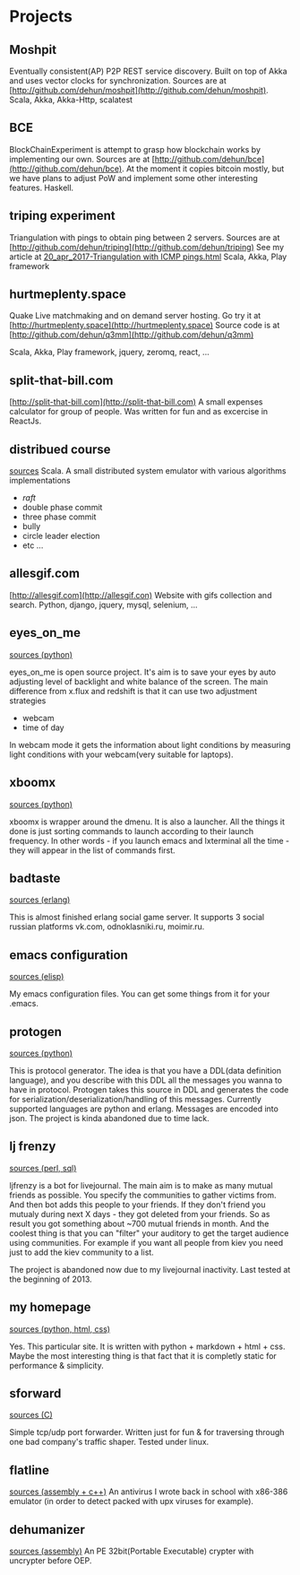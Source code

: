 # Projects #
## Moshpit ##
Eventually consistent(AP) P2P REST service discovery. Built on top of Akka and uses vector clocks for synchronization.
Sources are at [http://github.com/dehun/moshpit](http://github.com/dehun/moshpit).
Scala, Akka, Akka-Http, scalatest

## BCE ##
BlockChainExperiment is attempt to grasp how blockchain works by implementing our own.
Sources are at [http://github.com/dehun/bce](http://github.com/dehun/bce). 
At the moment it copies bitcoin mostly, but we have plans to adjust PoW and implement some other interesting features.
Haskell.

## triping experiment ##
Triangulation with pings to obtain ping between 2 servers. 
Sources are at [http://github.com/dehun/triping](http://github.com/dehun/triping)
See my article at [20_apr_2017-Triangulation with ICMP pings.html](http://dehun.space/articles/20_apr_2017-Triangulation%20with%20ICMP%20pings.html)
Scala, Akka, Play framework

## hurtmeplenty.space ##
Quake Live matchmaking and on demand server hosting.
Go try it at [http://hurtmeplenty.space](http://hurtmeplenty.space)
Source code is at [http://github.com/dehun/q3mm](http://github.com/dehun/q3mm)

Scala, Akka, Play framework, jquery, zeromq, react, ...

## split-that-bill.com ##
[http://split-that-bill.com](http://split-that-bill.com)
A small expenses calculator for group of people. Was written for fun and as excercise in ReactJs.

## distribued course ##
[sources](https://github.com/dehun/distributed-course)
Scala. A small distributed system emulator with various algorithms implementations

- _raft_
- double phase commit
- three phase commit
- bully
- circle leader election
- etc ...

## allesgif.com ##
[http://allesgif.com](http://allesgif.con)
Website with gifs collection and search. 
Python, django, jquery, mysql, selenium, ...

## eyes\_on\_me ##
[sources (python)](http://github.com/dehun/eyes_on_me/)

eyes\_on\_me is open source project. It's aim is to save your eyes by auto adjusting level of backlight and
white balance of the screen. The main difference from x.flux and redshift is that it can use two adjustment strategies

* webcam
* time of day

In webcam mode it gets the information about light conditions by measuring light conditions with your webcam(very suitable for laptops).  

## xboomx ##
[sources (python)](http://github.com/dehun/xboomx/)

xboomx is wrapper around the dmenu. It is also a launcher. All the things it done is just sorting commands to launch according to their launch frequency.
In other words - if you launch emacs and lxterminal all the time - they will appear in the list of commands first.

## badtaste ##
[sources (erlang)](http://github.com/dehun/badtaste/)

This is almost finished erlang social game server. It supports 3 social russian platforms vk.com, odnoklasniki.ru, moimir.ru.

## emacs configuration ##
[sources (elisp)](http://github.com/dehun/dotemacs/)

My emacs configuration files. You can get some things from it for your .emacs.

## protogen ##
[sources (python)](http://github.com/dehun/protogen/)

This is protocol generator. The idea is that you have a DDL(data definition language),
and you describe with this DDL all the messages you wanna to have in protocol.
Protogen takes this source in DDL and generates the code for serialization/deserialization/handling of this messages.
Currently supported languages are python and erlang. Messages are encoded into json.
The project is kinda abandoned due to time lack.

## lj frenzy ##
[sources (perl, sql)](http://github.com/dehun/ljfrenzy/)

ljfrenzy is a bot for livejournal. The main aim is to make as many mutual friends as possible.
You specify the communities to gather victims from. And then bot adds this people to your friends.
If they don't friend you mutualy during next X days - they got deleted from your friends.
So as result you got something about ~700 mutual friends in month.
And the coolest thing is that you can "filter" your auditory to get the target audience using communities.
For example if you want all people from kiev you need just to add the kiev community to a list.

The project is abandoned now due to my livejournal inactivity. Last tested at the beginning of 2013.

## my homepage ##
[sources (python, html, css)](http://github.com/dehun/site/)

Yes. This particular site. It is written with python + markdown + html + css.
Maybe the most interesting thing is that fact that it is completly static for performance & simplicity.

## sforward ##
[sources (C)](http://github.com/dehun/sforward/)

Simple tcp/udp port forwarder. Written just for fun & for traversing through one bad company's traffic shaper.
Tested under linux.

## flatline ##
[sources (assembly + c++)](http://github.com/dehun/flatline)
An antivirus I wrote back in school with x86-386 emulator (in order to detect packed with upx viruses for example).


## dehumanizer ##
[sources (assembly)](http://github.com/dehun/dehumanizer)
An PE 32bit(Portable Executable) crypter with uncrypter before OEP.
